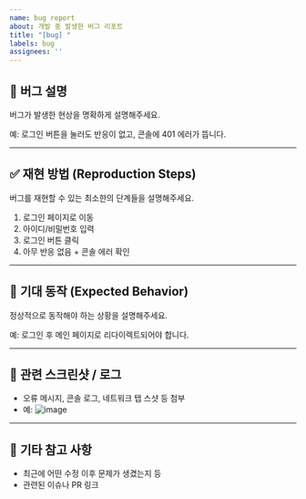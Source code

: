```yaml
---
name: bug report
about: 개발 중 발생한 버그 리포트
title: "[bug] "
labels: bug
assignees: ''
---
```

## 🐞 버그 설명
버그가 발생한 현상을 명확하게 설명해주세요.

예: 로그인 버튼을 눌러도 반응이 없고, 콘솔에 401 에러가 뜹니다.

---

## ✅ 재현 방법 (Reproduction Steps)
버그를 재현할 수 있는 최소한의 단계들을 설명해주세요.

1. 로그인 페이지로 이동
2. 아이디/비밀번호 입력
3. 로그인 버튼 클릭
4. 아무 반응 없음 + 콘솔 에러 확인

---

## 🤔 기대 동작 (Expected Behavior)
정상적으로 동작해야 하는 상황을 설명해주세요.

예: 로그인 후 메인 페이지로 리다이렉트되어야 합니다.

---

## 🧾 관련 스크린샷 / 로그
- 오류 메시지, 콘솔 로그, 네트워크 탭 스샷 등 첨부
- 예: ![image](버그스크린샷URL)

---

## 📎 기타 참고 사항
- 최근에 어떤 수정 이후 문제가 생겼는지 등
- 관련된 이슈나 PR 링크